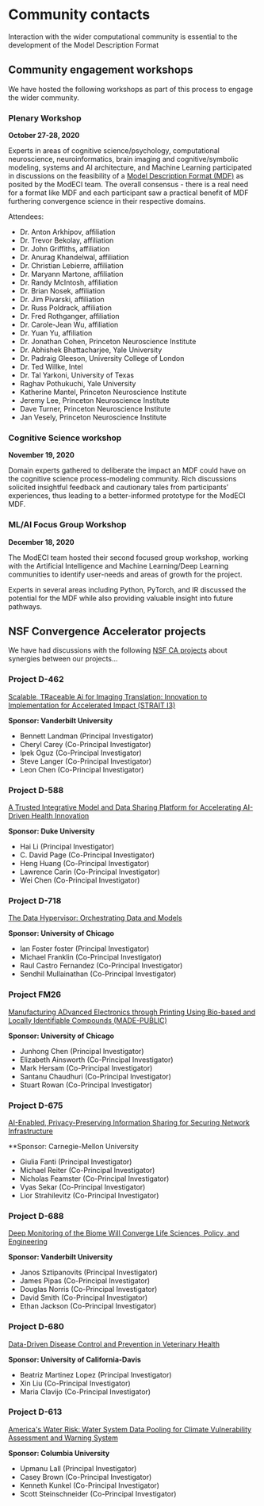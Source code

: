# Community contacts

Interaction with the wider computational community is essential to the development of the Model Description Format

<h2>Community engagement workshops</h2>

We have hosted the following workshops as part of this process to engage the wider community.

<h3>Plenary Workshop</h3>

**October 27-28, 2020**

Experts in areas of cognitive science/psychology, computational neuroscience, neuroinformatics, brain imaging and cognitive/symbolic modeling, systems and AI architecture, and Machine Learning participated in discussions on the feasibility of a [Model Description Format (MDF)](https://modeci.github.io/Website/MDF.html) as posited by the ModECI team. The overall consensus - there is a real need for a format like MDF and each participant saw a practical benefit of MDF furthering convergence science in their respective domains.

Attendees:
- Dr. Anton Arkhipov, affiliation
- Dr. Trevor Bekolay, affiliation
- Dr. John Griffiths, affiliation
- Dr. Anurag Khandelwal, affiliation
- Dr. Christian Lebierre, affiliation
- Dr. Maryann Martone, affiliation
- Dr. Randy McIntosh, affiliation
- Dr. Brian Nosek, affiliation
- Dr. Jim Pivarski, affiliation
- Dr. Russ Poldrack, affiliation
- Dr. Fred Rothganger, affiliation
- Dr. Carole-Jean Wu, affiliation
- Dr. Yuan Yu, affiliation
- Dr. Jonathan Cohen,	Princeton Neuroscience Institute
- Dr. Abhishek Bhattacharjee,	Yale University
- Dr. Padraig Gleeson, University College of London
- Dr. Ted Willke,	Intel
- Dr. Tal Yarkoni,	University of Texas
- Raghav Pothukuchi, Yale University
- Katherine Mantel,	Princeton Neuroscience Institute
- Jeremy Lee,	Princeton Neuroscience Institute
- Dave Turner,	Princeton Neuroscience Institute
- Jan Vesely,	Princeton Neuroscience Institute

<h3>Cognitive Science workshop</h3>

**November 19, 2020**

Domain experts gathered to deliberate the impact an MDF could have on the cognitive science process-modeling community.  Rich discussions solicited insightful feedback and cautionary tales from participants’ experiences, thus leading to a better-informed prototype for the ModECI MDF.

<h3>ML/AI Focus Group Workshop</h3>

**December 18, 2020**

The ModECI team hosted their second focused group workshop, working with the Artificial Intelligence and Machine Learning/Deep Learning communities to identify user-needs and areas of growth for the project. 

Experts in several areas including Python, PyTorch, and IR discussed the potential for the MDF while also providing valuable insight into future pathways.



<h2>NSF Convergence Accelerator projects</h2>

We have had discussions with the following [NSF CA projects](https://www.nsf.gov/od/oia/convergence-accelerator/) about synergies between our projects...

<h3>Project D-462</h3>

[Scalable, TRaceable Ai for Imaging Translation: Innovation to Implementation for Accelerated Impact (STRAIT I3)](https://www.nsf.gov/awardsearch/showAward?AWD_ID=2040462&HistoricalAwards=false)

**Sponsor: Vanderbilt University**
- Bennett Landman (Principal Investigator)
- Cheryl Carey (Co-Principal Investigator)
- Ipek Oguz (Co-Principal Investigator)
- Steve Langer (Co-Principal Investigator)
- Leon Chen (Co-Principal Investigator)

<h3>Project D-588</h3>

[A Trusted Integrative Model and Data Sharing Platform for Accelerating AI-Driven Health Innovation](https://www.nsf.gov/awardsearch/showAward?AWD_ID=2040588&HistoricalAwards=false)

**Sponsor: Duke University**
- Hai Li (Principal Investigator)
- C. David Page (Co-Principal Investigator)
- Heng Huang (Co-Principal Investigator)
- Lawrence Carin (Co-Principal Investigator)
- Wei Chen (Co-Principal Investigator)

<h3>Project D-718</h3>

[The Data Hypervisor: Orchestrating Data and Models](https://www.nsf.gov/awardsearch/showAward?AWD_ID=2040718&HistoricalAwards=false)

**Sponsor: University of Chicago**
- Ian Foster foster (Principal Investigator)
- Michael Franklin (Co-Principal Investigator)
- Raul Castro Fernandez (Co-Principal Investigator)
- Sendhil Mullainathan (Co-Principal Investigator)

<h3>Project FM26</h3>

[Manufacturing ADvanced Electronics through Printing Using Bio-based and Locally Identifiable Compounds (MADE-PUBLIC)](https://nsf.gov/awardsearch/showAward?AWD_ID=2037026&HistoricalAwards=false)

**Sponsor: University of Chicago**

- Junhong Chen (Principal Investigator)
- Elizabeth Ainsworth (Co-Principal Investigator)
- Mark Hersam (Co-Principal Investigator)
- Santanu Chaudhuri (Co-Principal Investigator)
- Stuart Rowan (Co-Principal Investigator)

<h3>Project D-675</h3>

[AI-Enabled, Privacy-Preserving Information Sharing for Securing Network Infrastructure](https://www.nsf.gov/awardsearch/showAward?AWD_ID=2040675&HistoricalAwards=false)

**Sponsor: Carnegie-Mellon University

- Giulia Fanti (Principal Investigator)
- Michael Reiter (Co-Principal Investigator)
- Nicholas Feamster (Co-Principal Investigator)
- Vyas Sekar (Co-Principal Investigator)
- Lior Strahilevitz (Co-Principal Investigator)


<h3>Project D-688</h3>

[Deep Monitoring of the Biome Will Converge Life Sciences, Policy, and Engineering](https://www.nsf.gov/awardsearch/showAward?AWD_ID=2040688&HistoricalAwards=false)

**Sponsor: Vanderbilt University**

- Janos Sztipanovits (Principal Investigator)
- James Pipas (Co-Principal Investigator)
- Douglas Norris (Co-Principal Investigator)
- David Smith (Co-Principal Investigator)
- Ethan Jackson (Co-Principal Investigator)

<h3>Project D-680</h3>

[Data-Driven Disease Control and Prevention in Veterinary Health](https://www.nsf.gov/awardsearch/showAward?AWD_ID=2040680&HistoricalAwards=false)

**Sponsor: University of California-Davis**

- Beatriz Martinez Lopez (Principal Investigator)
- Xin Liu (Co-Principal Investigator)
- Maria Clavijo (Co-Principal Investigator)

<h3>Project D-613</h3>

[America's Water Risk: Water System Data Pooling for Climate Vulnerability Assessment and Warning System](https://www.nsf.gov/awardsearch/showAward?AWD_ID=2040613&HistoricalAwards=false)

**Sponsor: Columbia University**

- Upmanu Lall (Principal Investigator)
- Casey Brown (Co-Principal Investigator)
- Kenneth Kunkel (Co-Principal Investigator)
- Scott Steinschneider (Co-Principal Investigator)

